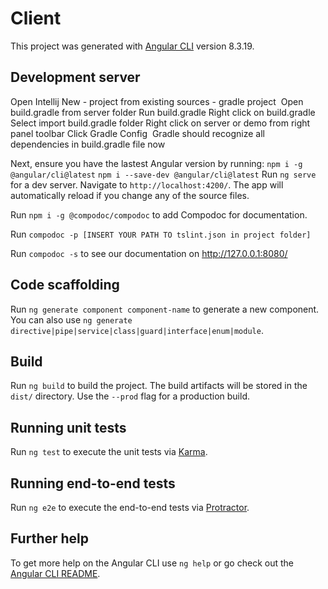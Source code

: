 # Client

This project was generated with [Angular CLI](https://github.com/angular/angular-cli) version 8.3.19.

## Development server
Open Intellij 
New - project from existing sources - gradle project 
Open build.gradle from server folder
Run build.gradle
Right click on build.gradle
Select import build.gradle folder
Right click on server or demo from right panel toolbar
Click Gradle Config 
Gradle should recognize all dependencies in build.gradle file now

Next, ensure you have the lastest Angular version by running: 
`npm i -g @angular/cli@latest`
`npm i --save-dev @angular/cli@latest`
Run `ng serve` for a dev server. Navigate to `http://localhost:4200/`. The app will automatically reload if you change any of the source files.

Run `npm i -g @compodoc/compodoc` to add Compodoc for documentation. 

Run `compodoc -p [INSERT YOUR PATH TO tslint.json in project folder]`

Run `compodoc -s` to see our documentation on http://127.0.0.1:8080/

## Code scaffolding

Run `ng generate component component-name` to generate a new component. You can also use `ng generate directive|pipe|service|class|guard|interface|enum|module`.

## Build

Run `ng build` to build the project. The build artifacts will be stored in the `dist/` directory. Use the `--prod` flag for a production build.

## Running unit tests

Run `ng test` to execute the unit tests via [Karma](https://karma-runner.github.io).

## Running end-to-end tests

Run `ng e2e` to execute the end-to-end tests via [Protractor](http://www.protractortest.org/).

## Further help

To get more help on the Angular CLI use `ng help` or go check out the [Angular CLI README](https://github.com/angular/angular-cli/blob/master/README.md).
